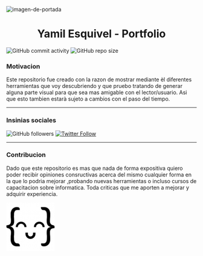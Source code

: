 ![imagen-de-portada](https://camo.githubusercontent.com/bcc89bdcce31adcbf1db9f2e49a0d85b1218e00d/68747470733a2f2f756e73706c6173682e636f6d2f626c6f672f636f6e74656e742f696d616765732f323032302f30382f666f6f7465722d616c742e6a7067)


<h1 align="center">                              Yamil Esquivel - Portfolio </h1>

![GitHub commit activity](https://img.shields.io/github/commit-activity/y/yamilesquivel/yamilesquivel.github.io?style=plastic)
![GitHub repo size](https://img.shields.io/github/repo-size/yamilesquivel/yamilesquivel.github.io)

### Motivacion

Este repositorio fue creado con la razon de mostrar mediante èl diferentes herramientas que voy descubriendo y
que pruebo tratando de generar alguna parte visual para que sea mas amigable con el lector/usuario. Asi que esto tambien estarà sujeto a cambios con el
paso del tiempo.  

- - - - -
###  Insinias sociales

  ![GitHub followers](https://img.shields.io/github/followers/yamilesquivel?style=social)
  [![Twitter Follow](https://img.shields.io/twitter/follow/yamilesquiveltw.svg?style=social&label=Follow)](https://twitter.com/yamilesquiveltw)
  
  
- - - - -

### Contribucion

Dado que este repositorio es mas que nada de forma expositiva quiero poder recibir opiniones consructivas acerca del mismo cualquier forma en la que lo podria mejorar ,probando nuevas herramientas o incluso cursos de capacitacion sobre informatica. 
Toda criticas que me aporten a mejorar y adquirir experiencia.

[![exercism](https://raw.githubusercontent.com/exercism/website-icons/master/emoji/exercism.png)](https://exercism.io/profiles/yamilesquivel)
